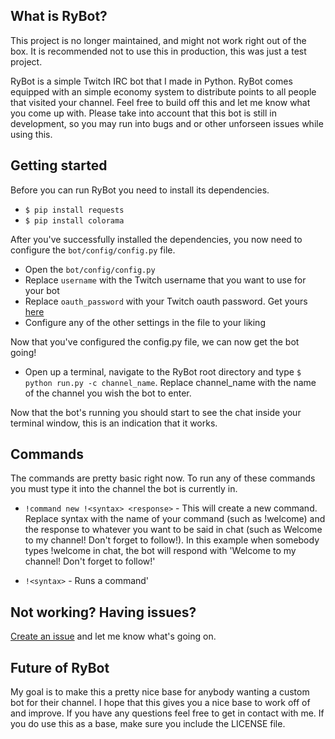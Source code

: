 ## What is RyBot?
This project is no longer maintained, and might not work right out of the box. It is recommended not to use this in production, this was just a test project.

RyBot is a simple Twitch IRC bot that I made in Python. RyBot comes equipped with an simple economy system to distribute points to all people that visited your channel. Feel free to build off this and let me know what you come up with. Please take into account that this bot is still in development, so you may run into bugs and or other unforseen issues while using this.

## Getting started
Before you can run RyBot you need to install its dependencies.

* ``` $ pip install requests ```
* ``` $ pip install colorama ```

After you've successfully installed the dependencies, you now need to configure the ```bot/config/config.py``` file.

* Open the ```bot/config/config.py```
* Replace ```username``` with the Twitch username that you want to use for your bot
* Replace ```oauth_password``` with your Twitch oauth password. Get yours [here](https://twitchapps.com/tmi/)
* Configure any of the other settings in the file to your liking

Now that you've configured the config.py file, we can now get the bot going!

* Open up a terminal, navigate to the RyBot root directory and type ```$ python run.py -c channel_name```. Replace channel_name with the name of the channel you wish the bot to enter.

Now that the bot's running you should start to see the chat inside your terminal window, this is an indication that it works.

## Commands
The commands are pretty basic right now. To run any of these commands you must type it into the channel the bot is currently in.

* ```!command new !<syntax> <response>``` - This will create a new command. Replace syntax with the name of your command (such as !welcome) and the response to whatever you want to be said in chat (such as Welcome to my channel! Don't forget to follow!). In this example when somebody types !welcome in chat, the bot will respond with 'Welcome to my channel! Don't forget to follow!'

* ```!<syntax>``` - Runs a command'

## Not working? Having issues?
[Create an issue](https://github.com/rdunc/RyBot/issues/new) and let me know what's going on.

## Future of RyBot
My goal is to make this a pretty nice base for anybody wanting a custom bot for their channel. I hope that this gives you a nice base to work off of and improve. If you have any questions feel free to get in contact with me. If you do use this as a base, make sure you include the LICENSE file.
